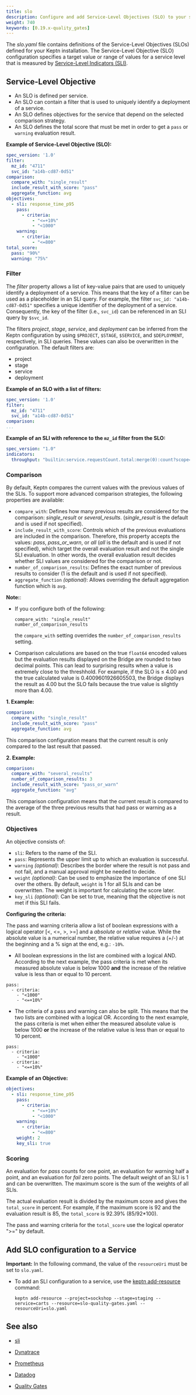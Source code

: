 ```yaml
---
title: slo
description: Configure and add Service-Level Objectives (SLO) to your service.
weight: 740
keywords: [0.19.x-quality_gates]
---
```


The *slo.yaml* file  contains definitions of the Service-Level Objectives (SLOs)
defined for your Keptn installation.
The Service-Level Objective (SLO) configuration specifies a target value or range of values
for a service level that is measured by [Service-Level Indicators (SLI)](../sli/). 

## Service-Level Objective

* An SLO is defined per service.
* An SLO can contain a filter that is used to uniquely identify a deployment of a service.
* An SLO defines objectives for the service that depend on the selected comparison strategy. 
* An SLO defines the total score that must be met in order to get a `pass` or `warning` evaluation result.

**Example of Service-Level Objective (SLO):**

```yaml
spec_version: '1.0'
filter:
  mz_id: "4711"
  svc_id: "a14b-cd87-0d51"
comparison:
  compare_with: "single_result"
  include_result_with_score: "pass"
  aggregate_function: avg
objectives:
  - sli: response_time_p95
    pass:
      - criteria:
          - "<=+10%"
          - "<1000"
    warning:
      - criteria:
          - "<=800"
total_score:
  pass: "90%"
  warning: "75%"
```

### Filter

The *filter* property allows a list of key-value pairs that are used
to uniquely identify a deployment of a service.
This means that the key of a filter can be used as a placeholder in an SLI query.
For example, the filter `svc_id: "a14b-cd87-0d51"`
specifies a unique identifier of the deployment of a service.
Consequently, the key of the filter (i.e., `svc_id`) can be referenced in an SLI query by `$svc_id`. 

The filters *project*, *stage*, *service*, and *deployment*
can be inferred from the Keptn configuration by using `$PROJECT`, `$STAGE`, `$SERVICE`,
and `$DEPLOYMENT`, respectively, in SLI queries.
These values can also be overwritten in the configuration. The default filters are:

* project
* stage
* service
* deployment

**Example of an SLO with a list of filters:**
```yaml
spec_version: '1.0'
filter:
  mz_id: "4711"
  svc_id: "a14b-cd87-0d51"
comparison:
...
```

**Example of an SLI with reference to the `mz_id` filter from the SLO:**
```yaml
spec_version: "1.0"
indicators:
  throughput: "builtin:service.requestCount.total:merge(0):count?scope=tag(keptn_service:$SERVICE),mzId($mz_id)"
```

### Comparison
By default, Keptn compares the current values with the previous values of the SLIs.
To support more advanced comparison strategies, the following properties are available: 

* `compare_with`: Defines how many previous results are considered for the comparison:
*single_result* or *several_results*. (*single_result* is the default and is used if not specified).
* `include_result_with_score`: Controls which of the previous evaluations are included in the comparison.
Therefore, this property accepts the values: *pass*, *pass_or_warn*, or *all*
(*all* is the default and is used if not specified),
which target the overall evaluation result and not the single SLI evaluation.
In other words, the overall evaluation result decides whether SLI values are considered for the comparison or not.
* `number_of_comparison_results`: Defines the exact number of previous results to consider (1 is the default and is used if not specified).
* `aggregate_function` *(optional)*: Allows overriding the default aggregation function which is `avg`. 

**Note:**:

* If you configure both of the following:

      compare_with: "single_result"
      number_of_comparison_results

  the `compare_with` setting overrides the `number_of_comparison_results` setting. 

* Comparison calculations are based on the true `float64` encoded values
but the evaluation results displayed on the Bridge are rounded to two decimal points.
This can lead to surprising results when a value is extremely close to the threshhold.
For example, if the SLO is &le; 4.00 and the true calculated value is 0.4009601926605503,
the Bridge displays the result as 4.00 but the SLO fails because the true value is slightly more than 4.00.

**1. Example:**

```yaml
comparison:
  compare_with: "single_result"
  include_result_with_score: "pass"
  aggregate_function: avg
```
This comparison configuration means that the current result is only compared to the last result that passed. 

**2. Example:**

```yaml
comparison:
  compare_with: "several_results"
  number_of_comparison_results: 3
  include_result_with_score: "pass_or_warn"
  aggregate_function: "avg"
```

This comparison configuration means that the current result
is compared to the average of the three previous results that had pass or warning as a result.

### Objectives
An objective consists of:

* `sli`: Refers to the name of the SLI.
* `pass`: Represents the upper limit up to which an evaluation is successful. 
* `warning` *(optional)*: Describes the border where the result is not pass and not fail, and a manual approval might be needed to decide. 
* `weight` *(optional)*: Can be used to emphasize the importance of one SLI over the others.
By default, `weight` is 1 for all SLIs and can be overwritten.
The weight is important for calculating the score later. 
* `key_sli` *(optional)*: Can be set to true, meaning that the objective is not met if this SLI fails.

**Configuring the criteria:**

The pass and warning criteria allow a list of boolean expressions
with a logical operator [<, <=, >, >=] and a *absolute* or *relative* value.
While the absolute value is a numerical number,
the relative value requires a (+/-) at the beginning and a % sign at the end, e.g.: `-10%`. 

* All boolean expressions in the list are combined with a logical AND.
According to the next example, the pass criteria is met when its measured absolute value
is below 1000 **and** the increase of the relative value is less than or equal to 10 percent. 

```
pass:
  - criteria:
    - "<1000"
    - "<=+10%"
```

* The criteria of a pass and warning can also be split.
This means that the two lists are combined with a logical OR.
According to the next example, the pass criteria is met
when either the measured absolute value is below 1000
**or** the increase of the relative value is less than or equal to 10 percent. 

```
pass:
  - criteria:
    - "<1000"
  - criteria:
    - "<=+10%"
```

**Example of an Objective:**

```yaml
objectives:
  - sli: response_time_p95
    pass:
      - criteria:
          - "<=+10%"
          - "<1000"
    warning:
      - criteria:
          - "<=800"
    weight: 2
    key_sli: true
```

### Scoring
An evaluation for *pass* counts for one point, an evaluation for *warning* half a point,
and an evaluation for *fail* zero points.
The default weight of an SLI is 1 and can be overwritten.
The maximum score is the sum of the weights of all SLIs.

The actual evaluation result is divided by the maximum score and gives the `total_score` in percent.
For example, if the maximum score is 92 and the evaluation result is 85,
 the `total_score` is 92.39% (85/92*100).

The pass and warning criteria for the `total_score` use the logical operator ">=" by default.

## Add SLO configuration to a Service

**Important:** In the following command, the value of the `resourceUri` must be set to `slo.yaml`.

* To add an SLI configuration to a service, use the [keptn add-resource](../../cli/commands/keptn_add-resource) command:

  ```console
  keptn add-resource --project=sockshop --stage=staging --service=carts --resource=slo-quality-gates.yaml --resourceUri=slo.yaml
  ```

## See also

* [sli](../sli/)

* [Dynatrace](https://artifacthub.io/packages/keptn/keptn-integrations/dynatrace-service)

* [Prometheus](https://artifacthub.io/packages/keptn/keptn-integrations/prometheus-service)

* [Datadog](https://artifacthub.io/packages/keptn/keptn-integrations/datadog-service)

* [Quality Gates](../../../define/quality-gates)

